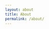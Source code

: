 ```yaml
---
layout: about
title: About
permalink: /about/
---
```


<!--- This child document initializes the page in Jekyll. -->